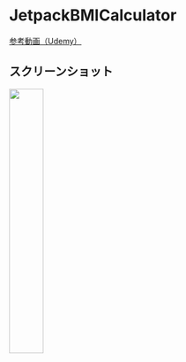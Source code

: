 # JetpackBMICalculator

[参考動画（Udemy）](https://www.udemy.com/course/android_jetpack_compose_beginner/)

## スクリーンショット

<img src=https://github.com/misaki-kawaguchi/JetpackBMICalculator/assets/60394359/eefec524-a23c-4ec7-9606-f2fc4de46fd3  width=35%>

